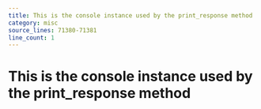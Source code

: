 ```yaml
---
title: This is the console instance used by the print_response method
category: misc
source_lines: 71380-71381
line_count: 1
---
```


# This is the console instance used by the print_response method
